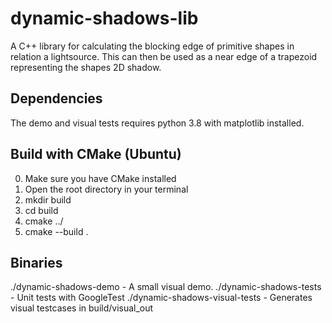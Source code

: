 # dynamic-shadows-lib
A C++ library for calculating the blocking edge of primitive shapes in relation a lightsource. This can then be used as a near edge of a trapezoid representing the shapes 2D shadow.

## Dependencies
The demo and visual tests requires python 3.8 with matplotlib installed.

## Build with CMake (Ubuntu)
0. Make sure you have CMake installed
1. Open the root directory in your terminal
2. mkdir build
3. cd build
4. cmake ../
5. cmake --build .

## Binaries
./dynamic-shadows-demo          - A small visual demo.
./dynamic-shadows-tests         - Unit tests with GoogleTest
./dynamic-shadows-visual-tests  - Generates visual testcases in build/visual_out